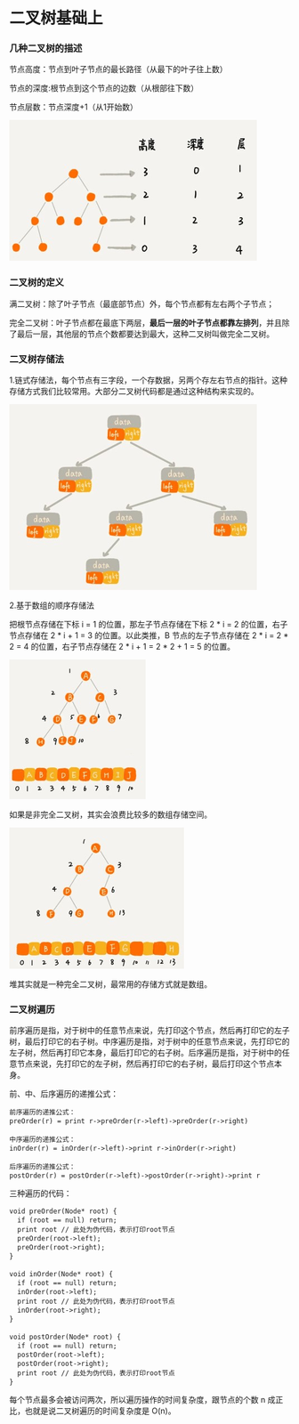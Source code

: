 # 二叉树基础上

### 几种二叉树的描述

节点高度：节点到叶子节点的最长路径（从最下的叶子往上数）

节点的深度:根节点到这个节点的边数（从根部往下数）

节点层数：节点深度+1（从1开始数）

![树节点定义](assets/树节点定义.jpg)

### 二叉树的定义

满二叉树：除了叶子节点（最底部节点）外，每个节点都有左右两个子节点；

完全二叉树：叶子节点都在最底下两层，**最后一层的叶子节点都靠左排列**，并且除了最后一层，其他层的节点个数都要达到最大，这种二叉树叫做完全二叉树。

### 二叉树存储法

1.链式存储法，每个节点有三字段，一个存数据，另两个存左右节点的指针。这种存储方式我们比较常用。大部分二叉树代码都是通过这种结构来实现的。

![二叉树链式存储](assets/二叉树链式存储.jpg)

2.基于数组的顺序存储法

把根节点存储在下标 i = 1 的位置，那左子节点存储在下标 2 * i = 2 的位置，右子节点存储在 2 * i + 1 = 3 的位置。以此类推，B 节点的左子节点存储在 2 * i = 2 * 2 = 4 的位置，右子节点存储在 2 * i + 1 = 2 * 2 + 1 = 5 的位置。

![二叉树链式存储jpg](assets/二叉树链式存储jpg.jpg)

如果是非完全二叉树，其实会浪费比较多的数组存储空间。

![非完全二叉树数组存储](assets/非完全二叉树数组存储.jpg)

堆其实就是一种完全二叉树，最常用的存储方式就是数组。

### 二叉树遍历

前序遍历是指，对于树中的任意节点来说，先打印这个节点，然后再打印它的左子树，最后打印它的右子树。中序遍历是指，对于树中的任意节点来说，先打印它的左子树，然后再打印它本身，最后打印它的右子树。后序遍历是指，对于树中的任意节点来说，先打印它的左子树，然后再打印它的右子树，最后打印这个节点本身。

前、中、后序遍历的递推公式：

```
前序遍历的递推公式：
preOrder(r) = print r->preOrder(r->left)->preOrder(r->right)

中序遍历的递推公式：
inOrder(r) = inOrder(r->left)->print r->inOrder(r->right)

后序遍历的递推公式：
postOrder(r) = postOrder(r->left)->postOrder(r->right)->print r
```

三种遍历的代码：

```
void preOrder(Node* root) {
  if (root == null) return;
  print root // 此处为伪代码，表示打印root节点
  preOrder(root->left);
  preOrder(root->right);
}

void inOrder(Node* root) {
  if (root == null) return;
  inOrder(root->left);
  print root // 此处为伪代码，表示打印root节点
  inOrder(root->right);
}

void postOrder(Node* root) {
  if (root == null) return;
  postOrder(root->left);
  postOrder(root->right);
  print root // 此处为伪代码，表示打印root节点
}
```

每个节点最多会被访问两次，所以遍历操作的时间复杂度，跟节点的个数 n 成正比，也就是说二叉树遍历的时间复杂度是 O(n)。